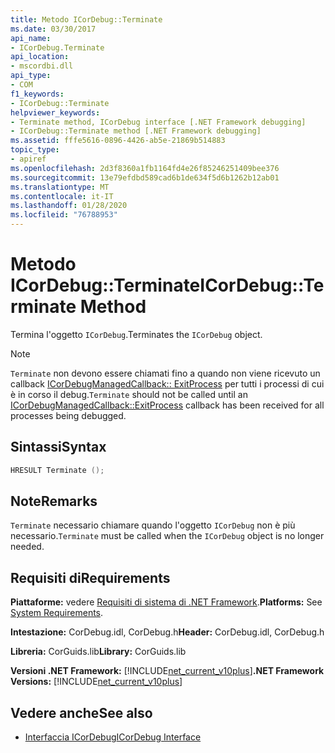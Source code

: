 ```yaml
---
title: Metodo ICorDebug::Terminate
ms.date: 03/30/2017
api_name:
- ICorDebug.Terminate
api_location:
- mscordbi.dll
api_type:
- COM
f1_keywords:
- ICorDebug::Terminate
helpviewer_keywords:
- Terminate method, ICorDebug interface [.NET Framework debugging]
- ICorDebug::Terminate method [.NET Framework debugging]
ms.assetid: fffe5616-0896-4426-ab5e-21869b514883
topic_type:
- apiref
ms.openlocfilehash: 2d3f8360a1fb1164fd4e26f85246251409bee376
ms.sourcegitcommit: 13e79efdbd589cad6b1de634f5d6b1262b12ab01
ms.translationtype: MT
ms.contentlocale: it-IT
ms.lasthandoff: 01/28/2020
ms.locfileid: "76788953"
---
```

# <a name="icordebugterminate-method"></a><span data-ttu-id="0c4b9-102">Metodo ICorDebug::Terminate</span><span class="sxs-lookup"><span data-stu-id="0c4b9-102">ICorDebug::Terminate Method</span></span>
<span data-ttu-id="0c4b9-103">Termina l'oggetto `ICorDebug`.</span><span class="sxs-lookup"><span data-stu-id="0c4b9-103">Terminates the `ICorDebug` object.</span></span>  
  
> [!NOTE]
> <span data-ttu-id="0c4b9-104">`Terminate` non devono essere chiamati fino a quando non viene ricevuto un callback [ICorDebugManagedCallback:: ExitProcess](icordebugmanagedcallback-exitprocess-method.md) per tutti i processi di cui è in corso il debug.</span><span class="sxs-lookup"><span data-stu-id="0c4b9-104">`Terminate` should not be called until an [ICorDebugManagedCallback::ExitProcess](icordebugmanagedcallback-exitprocess-method.md) callback has been received for all processes being debugged.</span></span>  
  
## <a name="syntax"></a><span data-ttu-id="0c4b9-105">Sintassi</span><span class="sxs-lookup"><span data-stu-id="0c4b9-105">Syntax</span></span>  
  
```cpp  
HRESULT Terminate ();  
```  
  
## <a name="remarks"></a><span data-ttu-id="0c4b9-106">Note</span><span class="sxs-lookup"><span data-stu-id="0c4b9-106">Remarks</span></span>  
 <span data-ttu-id="0c4b9-107">`Terminate` necessario chiamare quando l'oggetto `ICorDebug` non è più necessario.</span><span class="sxs-lookup"><span data-stu-id="0c4b9-107">`Terminate` must be called when the `ICorDebug` object is no longer needed.</span></span>  
  
## <a name="requirements"></a><span data-ttu-id="0c4b9-108">Requisiti di</span><span class="sxs-lookup"><span data-stu-id="0c4b9-108">Requirements</span></span>  
 <span data-ttu-id="0c4b9-109">**Piattaforme:** vedere [Requisiti di sistema di .NET Framework](../../../../docs/framework/get-started/system-requirements.md).</span><span class="sxs-lookup"><span data-stu-id="0c4b9-109">**Platforms:** See [System Requirements](../../../../docs/framework/get-started/system-requirements.md).</span></span>  
  
 <span data-ttu-id="0c4b9-110">**Intestazione:** CorDebug.idl, CorDebug.h</span><span class="sxs-lookup"><span data-stu-id="0c4b9-110">**Header:** CorDebug.idl, CorDebug.h</span></span>  
  
 <span data-ttu-id="0c4b9-111">**Libreria:** CorGuids.lib</span><span class="sxs-lookup"><span data-stu-id="0c4b9-111">**Library:** CorGuids.lib</span></span>  
  
 <span data-ttu-id="0c4b9-112">**Versioni .NET Framework:** [!INCLUDE[net_current_v10plus](../../../../includes/net-current-v10plus-md.md)]</span><span class="sxs-lookup"><span data-stu-id="0c4b9-112">**.NET Framework Versions:** [!INCLUDE[net_current_v10plus](../../../../includes/net-current-v10plus-md.md)]</span></span>  
  
## <a name="see-also"></a><span data-ttu-id="0c4b9-113">Vedere anche</span><span class="sxs-lookup"><span data-stu-id="0c4b9-113">See also</span></span>

- [<span data-ttu-id="0c4b9-114">Interfaccia ICorDebug</span><span class="sxs-lookup"><span data-stu-id="0c4b9-114">ICorDebug Interface</span></span>](icordebug-interface.md)
